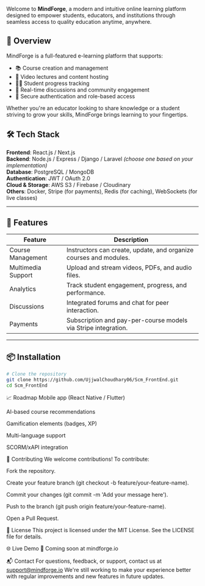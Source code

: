 
Welcome to **MindForge**, a modern and intuitive online learning platform designed to empower students, educators, and institutions through seamless access to quality education anytime, anywhere.

## 🚀 Overview

MindForge is a full-featured e-learning platform that supports:

- 📚 Course creation and management
- 🎥 Video lectures and content hosting
- 👩‍🎓 Student progress tracking
- 💬 Real-time discussions and community engagement
- 🔐 Secure authentication and role-based access

Whether you're an educator looking to share knowledge or a student striving to grow your skills, MindForge brings learning to your fingertips.

## 🛠 Tech Stack

**Frontend**: React.js / Next.js  
**Backend**: Node.js / Express / Django / Laravel *(choose one based on your implementation)*  
**Database**: PostgreSQL / MongoDB  
**Authentication**: JWT / OAuth 2.0  
**Cloud & Storage**: AWS S3 / Firebase / Cloudinary  
**Others**: Docker, Stripe (for payments), Redis (for caching), WebSockets (for live classes)

---

## 📂 Features

| Feature | Description |
|--------|-------------|
| Course Management | Instructors can create, update, and organize courses and modules. |
| Multimedia Support | Upload and stream videos, PDFs, and audio files. |
| Analytics | Track student engagement, progress, and performance. |
| Discussions | Integrated forums and chat for peer interaction. |
| Payments | Subscription and pay-per-course models via Stripe integration. |

---

## 📦 Installation

```bash
# Clone the repository
git clone https://github.com/UjjwalChoudhary06/Scm_FrontEnd.git
cd Scm_FrontEnd
```
📈 Roadmap
 Mobile app (React Native / Flutter)

 AI-based course recommendations

 Gamification elements (badges, XP)

 Multi-language support

 SCORM/xAPI integration

🤝 Contributing
We welcome contributions! To contribute:

Fork the repository.

Create your feature branch (git checkout -b feature/your-feature-name).

Commit your changes (git commit -m 'Add your message here').

Push to the branch (git push origin feature/your-feature-name).

Open a Pull Request.

📄 License
This project is licensed under the MIT License. See the LICENSE file for details.

🌐 Live Demo
🚧 Coming soon at mindforge.io

📬 Contact
For questions, feedback, or support, contact us at support@mindforge.io
We're still working to make your experience better with regular improvements and new features in future updates.

